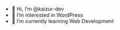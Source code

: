- 👋 Hi, I’m @kaizur-dev
- 👀 I’m interested in WordPress
- 🌱 I’m currently learning Web Development

<!---
kaizur-dev/kaizur-dev is a ✨ special ✨ repository because its `README.md` (this file) appears on your GitHub profile.
You can click the Preview link to take a look at your changes.
--->
